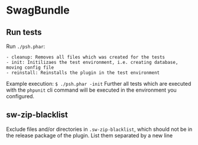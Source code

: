 # SwagBundle

## Run tests

Run `./psh.phar`:

```
- cleanup: Removes all files which was created for the tests
- init: Initilizaes the test environment, i.e. creating database, moving config file
- reinstall: Reinstalls the plugin in the test environment
```

Example execution: `$ ./psh.phar -init`
Further all tests which are executed with the `phpunit` cli command will be executed in the environment you configured.

## sw-zip-blacklist
Exclude files and/or directories in `.sw-zip-blacklist`, which should not be in the release package of the plugin. List them separated by a new line